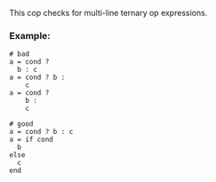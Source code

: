 This cop checks for multi-line ternary op expressions.

### Example:
    # bad
    a = cond ?
      b : c
    a = cond ? b :
        c
    a = cond ?
        b :
        c

    # good
    a = cond ? b : c
    a = if cond
      b
    else
      c
    end